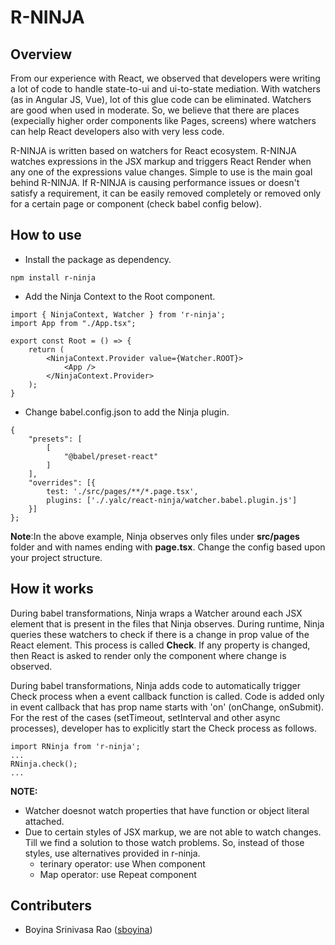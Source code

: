 # R-NINJA

## Overview
From our experience with React, we observed that developers were writing a lot of code to handle state-to-ui and ui-to-state mediation. With watchers (as in Angular JS, Vue), lot of this glue code can be eliminated. Watchers are good when used in moderate. So, we believe that there are places (expecially higher order components like Pages, screens) where watchers can help React developers also with very less code. 

R-NINJA is written based on watchers for React ecosystem. R-NINJA watches expressions in the JSX markup and triggers React Render when any one of the expressions value changes. Simple to use is the main goal behind R-NINJA. If R-NINJA is causing performance issues or doesn't satisfy a requirement, it can be easily removed completely or removed only for a certain page or component (check babel config below).

## How to use 
- Install the package as dependency.
``` 
npm install r-ninja
```

- Add the Ninja Context to the Root component.
```
import { NinjaContext, Watcher } from 'r-ninja';
import App from "./App.tsx";

export const Root = () => {
    return (
        <NinjaContext.Provider value={Watcher.ROOT}>
            <App />
        </NinjaContext.Provider>
    );
}
```

- Change babel.config.json to add the Ninja plugin.
```
{
    "presets": [
        [
            "@babel/preset-react"
        ]
    ],
    "overrides": [{
        test: './src/pages/**/*.page.tsx',
        plugins: ['./.yalc/react-ninja/watcher.babel.plugin.js']
    }]
};
```
**Note**:In the above example, Ninja observes only files under **src/pages** folder and with names ending with **page.tsx**. Change the config based upon your project structure.

## How it works

During babel transformations, Ninja wraps a Watcher around each JSX element that is present in the files that Ninja observes. During runtime, Ninja queries these watchers to check if there is a change in prop value of the React element. This process is called **Check**. If any property is changed, then React is asked to render only the component where change is observed. 

During babel transformations, Ninja adds code to automatically trigger Check process when a event callback function is called. Code is added only in event callback that has prop  name starts with 'on' (onChange, onSubmit). For the rest of the cases (setTimeout, setInterval and other async processes), developer has to explicitly start the Check process as follows.

```
import RNinja from 'r-ninja';
...
RNinja.check();
...
```

**NOTE:** 
- Watcher doesnot watch properties that have function or object literal attached.
- Due to certain styles of JSX markup, we are not able to watch changes. Till we find a solution to those watch problems. So, instead of those styles, use alternatives provided in r-ninja. 
    - terinary operator: use When component
    - Map operator: use Repeat component

## Contributers
- Boyina Srinivasa Rao ([sboyina](https://github.com/sboyina))
